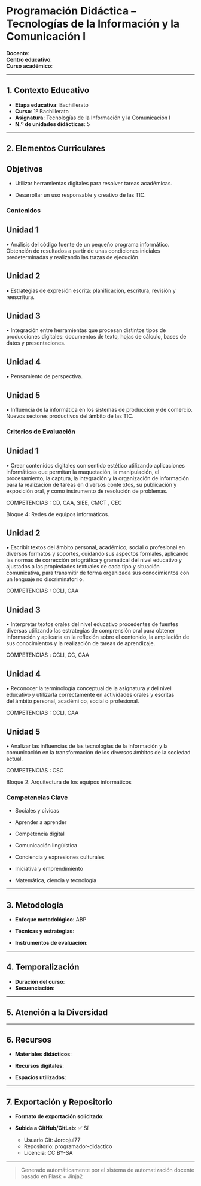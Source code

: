 # Programación Didáctica – Tecnologías de la Información y la Comunicación I

**Docente**:   
**Centro educativo**:   
**Curso académico**:   

---

## 1. Contexto Educativo

- **Etapa educativa**: Bachillerato
- **Curso**: 1º Bachillerato
- **Asignatura**: Tecnologías de la Información y la Comunicación I
- **N.º de unidades didácticas**: 5

---

## 2. Elementos Curriculares

## Objetivos


- Utilizar herramientas digitales para resolver tareas académicas.

- Desarrollar un uso responsable y creativo de las TIC.




### Contenidos

## Unidad 1
• Análisis del código fuente de un pequeño programa informático. Obtención 
de resultados a partir de unas condiciones iniciales predeterminadas y 
realizando las trazas de ejecución.

## Unidad 2
• Estrategias de expresión escrita: planificación, escritura, revisión y 
reescritura.

## Unidad 3
• Integración entre herramientas que procesan distintos tipos de producciones 
digitales: documentos de texto, hojas de cálculo, bases de datos y 
presentaciones.

## Unidad 4
• Pensamiento de perspectiva.

## Unidad 5
• Influencia de la informática en los sistemas de producción y de comercio. Nuevos 
sectores productivos del ámbito de las TIC.


### Criterios de Evaluación

## Unidad 1
• Crear contenidos digitales con sentido estético utilizando aplicaciones 
informáticas que permitan la maquetación, la manipulación, el 
procesamiento, la captura, la integración y la organización de información 
para la realización de tareas en diversos conte xtos, su publicación y 
exposición oral, y como instrumento de resolución de problemas.  
 
COMPETENCIAS : CD, CAA, SIEE, CMCT , CEC  
 
Bloque 4: Redes de equipos informáticos.

## Unidad 2
• Escribir textos del ámbito personal, académico, social o profesional en 
diversos formatos y soportes, cuidando sus aspectos formales, aplicando las 
normas de corrección ortográfica y gramatical del nivel educativo y ajustados 
a las propiedades textuales de cada tipo y situación comunicativa, para 
transmitir de forma organizada sus conocimientos con un lenguaje no 
discriminatori o. 
 
COMPETENCIAS : CCLI, CAA

## Unidad 3
• Interpretar textos orales del nivel educativo procedentes de fuentes diversas 
utilizando las estrategias de comprensión oral para obtener información y 
aplicarla en la reflexión sobre el contenido, la ampliación de sus 
conocimientos y la realización de tareas de aprendizaje.  
 
COMPETENCIAS : CCLI, CC, CAA

## Unidad 4
• Reconocer la terminología conceptual de la asignatura y del nivel educativo 
y utilizarla correctamente en actividades orales y escritas  
del ámbito personal, académi co, social o profesional.  
 
COMPETENCIAS : CCLI, CAA

## Unidad 5
• Analizar las influencias de las tecnologías de la información y la 
comunicación en la transformación de los diversos ámbitos de la sociedad 
actual.  
 
COMPETENCIAS : CSC  
 
Bloque 2: Arquitectura de los equipos informáticos


### Competencias Clave


- Sociales y cívicas

- Aprender a aprender

- Competencia digital

- Comunicación lingüística

- Conciencia y expresiones culturales

- Iniciativa y emprendimiento

- Matemática, ciencia y tecnología



---

## 3. Metodología

- **Enfoque metodológico**: ABP
- **Técnicas y estrategias**:  
  
- **Instrumentos de evaluación**: 

---

## 4. Temporalización

- **Duración del curso**: 
- **Secuenciación**:  
  

---

## 5. Atención a la Diversidad



---

## 6. Recursos

- **Materiales didácticos**:  
  
- **Recursos digitales**:  
  
- **Espacios utilizados**: 

---

## 7. Exportación y Repositorio

- **Formato de exportación solicitado**: 
- **Subida a GitHub/GitLab**: ✅ Sí

  - Usuario Git: Jorcojul77
  - Repositorio: programador-didactico
  - Licencia: CC BY-SA


---

> Generado automáticamente por el sistema de automatización docente basado en Flask + Jinja2